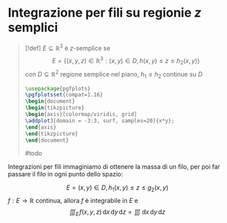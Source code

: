 # Integrazione per fili su regionie $z$ semplici

>[!def]
>$E \subseteq \mathbb{R}^3$ è $z$-semplice se 
>$$ E = \{(x,y,z) \in \mathbb{R}^3: (x,y) \in D, h(x,y) \leq z \leq h_{2}(x,y)\} $$
>con $D \subseteq \mathbb{R}^2$ regione semplice nel piano, $h_{1} \leq h_{2}$ continue su $D$
>
>```tikz
>\usepackage{pgfplots}
>\pgfplotsset{compat=1.16}
>\begin{document}
>\begin{tikzpicture}
>\begin{axis}[colormap/viridis, grid]
>\addplot3[domain = -3:3, surf, samples=20]{x*y};
>\end{axis}
>\end{tikzpicture}
>\end{document}
>```
>#todo



Integrazioni per fili immaginiamo di ottenere la massa di un filo, per poi far passare il filo in ogni punto dello spazio:

$$ E = {(x,y) \in D, h_{1}(x,y) \leq z \leq g_{2}(x,y)} $$
$f : E \to \mathbb{R}$ continua, allora $f$ è integrabile in $E$ e
 $$ \iiint_{E} \! f(x,y,z)\, \mathrm{d}x \, \mathrm{d}y\, \mathrm{d}z = \iiint \! \, \mathrm{d}x \, \mathrm{d}y\, \mathrm{d}z $$

